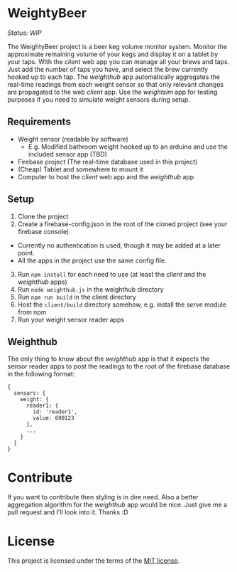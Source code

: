 # WeightyBeer

_Status: WIP_

The WeightyBeer project is a beer keg volume monitor system. Monitor the approximate remaining volume of your kegs and display it on a tablet by your taps. With the _client_ web app you can manage all your brews and taps. Just add the number of taps you have, and select the brew currently hooked up to each tap. The _weighthub_ app automatically aggregates the real-time readings from each weight sensor so that only relevant changes are propagated to the web _client_ app. Use the _weightsim_ app for testing purposes if you need to simulate weight sensors during setup.

## Requirements
- Weight sensor (readable by software)
  - E.g. Modified bathroom weight hooked up to an arduino and use the included sensor app (TBD)
- Firebase project (The real-time database used in this project)
- (Cheap) Tablet and somewhere to mount it
- Computer to host the _client_ web app and the _weighthub_ app

## Setup
1. Clone the project
2. Create a firebase-config.json in the root of the cloned project (see your firebase console)
  - Currently no authentication is used, though it may be added at a later point.
  - All the apps in the project use the same config file.
3. Run `npm install` for each need to use (at least the _client_ and the _weighthub_ apps)
4. Run `node weighthub.js` in the weighthub directory
5. Run `npm run build` in the client directory
6. Host the `client/build` directory somehow, e.g. install the _serve_ module from npm
7. Run your weight sensor reader apps

## Weighthub

The only thing to know about the _weighthub_ app is that it expects the sensor reader apps to post the readings to the root of the firebase database in the following format:
```
{
  sensors: {
    weight: {
      reader1: {
        id: 'reader1',
        value: 690123
      },
      ...
    }
  }
}
```

# Contribute

If you want to contribute then styling is in dire need. Also a better aggregation
algorithm for the _weighthub_ app would be nice. Just give me a pull request and
I'll look into it. Thanks :D  

# License

This project is licensed under the terms of the
[MIT license](https://github.com/mapster/WeightyBeer/blob/master/LICENSE).

